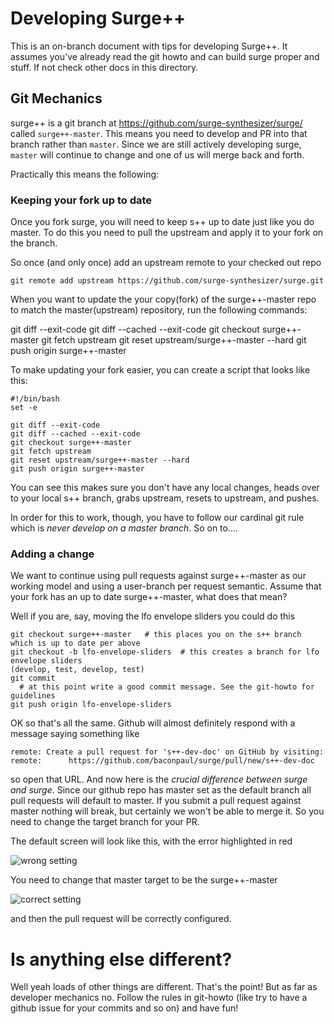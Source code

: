 # Developing Surge++

This is an on-branch document with tips for developing Surge++. It assumes you've already read
the git howto and can build surge proper and stuff. If not check other docs in this directory.

## Git Mechanics

surge++ is a git branch at https://github.com/surge-synthesizer/surge/ called `surge++-master`.
This means you need to develop and PR into that branch rather than `master`. Since we are still
actively developing surge, `master` will continue to change and one of us will merge back and forth.

Practically this means the following:

### Keeping your fork up to date

Once you fork surge, you will need to keep s++ up to date just like you do master. To do this you 
need to pull the upstream and apply it to your fork on the branch.

So once (and only once) add an upstream remote to your checked out repo

```
git remote add upstream https://github.com/surge-synthesizer/surge.git
```

When you want to update the your copy(fork) of the surge++-master repo to match the master(upstream) repository,
run the following commands:

git diff --exit-code
git diff --cached --exit-code
git checkout surge++-master
git fetch upstream
git reset upstream/surge++-master --hard
git push origin surge++-master

To make updating your fork easier, you can create a script that looks like this:
```
#!/bin/bash
set -e

git diff --exit-code
git diff --cached --exit-code
git checkout surge++-master
git fetch upstream
git reset upstream/surge++-master --hard
git push origin surge++-master
```
You can see this makes sure you don't have any local changes, heads over to your
local s++ branch, grabs upstream, resets to upstream, and pushes.

In order for this to work, though, you have to follow our cardinal git rule which is
*never develop on a master branch*. So on to....

### Adding a change

We want to continue using pull requests against surge++-master as our working model and using
a user-branch per request semantic. Assume that your fork has an up to date surge++-master, what
does that mean?

Well if you are, say, moving the lfo envelope sliders you could do this

```
git checkout surge++-master   # this places you on the s++ branch which is up to date per above
git checkout -b lfo-envelope-sliders  # this creates a branch for lfo envelope sliders
(develop, test, develop, test)
git commit
  # at this point write a good commit message. See the git-howto for guidelines
git push origin lfo-envelope-sliders
```

OK so that's all the same. Github will almost definitely respond with a message saying something like

```
remote: Create a pull request for 's++-dev-doc' on GitHub by visiting:
remote:      https://github.com/baconpaul/surge/pull/new/s++-dev-doc
```

so open that URL. And now here is the *crucial difference between surge and surge*. Since our github repo
has master set as the default branch all pull requests will default to master. If you submit a pull request
against master nothing will break, but certainly we won't be able to merge it. So you need to change the
target branch for your PR.

The default screen will look like this, with the error highlighted in red

![wrong setting](s++-wrong.png)

You need to change that master target to be the surge++-master

![correct setting](s++-right.png)

and then the pull request will be correctly configured.

# Is anything else different?

Well yeah loads of other things are different. That's the point! But as far as developer mechanics
no. Follow the rules in git-howto (like try to have a github issue for your commits and so on)
and have fun!




